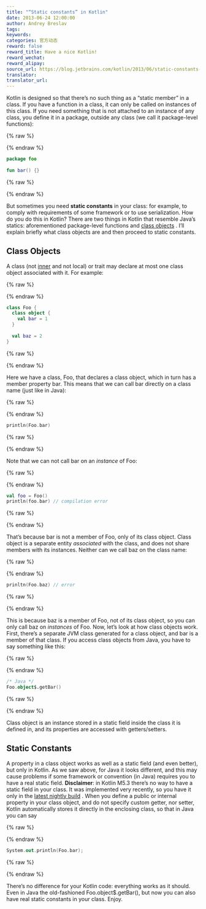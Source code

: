 ```yaml
---
title: "“Static constants” in Kotlin"
date: 2013-06-24 12:00:00
author: Andrey Breslav
tags:
keywords:
categories: 官方动态
reward: false
reward_title: Have a nice Kotlin!
reward_wechat:
reward_alipay:
source_url: https://blog.jetbrains.com/kotlin/2013/06/static-constants-in-kotlin/
translator:
translator_url:
---
```


Kotlin is designed so that there’s no such thing as a “static member” in a class. If you have a function in a class, it can only be called on instances of this class. If you need something that is not attached to an instance of any class, you define it in a package, outside any class (we call it package-level functions):

{% raw %}
<p></p>
{% endraw %}

```kotlin
package foo
 
fun bar() {}
```

{% raw %}
<p></p>
{% endraw %}

But sometimes you need **static constants** in your class: for example, to comply with requirements of some framework or to use serialization. How do you do this in Kotlin? <span id="more-1101"></span> There are two things in Kotlin that resemble Java’s statics: aforementioned package-level functions and [class objects](http://confluence.jetbrains.com/display/Kotlin/Classes+and+Inheritance#ClassesandInheritance-Classobjects) . I’ll explain briefly what class objects are and then proceed to static constants.
## Class Objects

A class (not [inner](http://confluence.jetbrains.com/display/Kotlin/Nested+classes) and not local) or trait may declare at most one class object associated with it. For example:

{% raw %}
<p></p>
{% endraw %}

```kotlin
class Foo {
  class object {
    val bar = 1
  }
 
  val baz = 2
}
```

{% raw %}
<p></p>
{% endraw %}

Here we have a class, Foo, that declares a class object, which in turn has a member property bar. This means that we can call bar directly on a class name (just like in Java):

{% raw %}
<p></p>
{% endraw %}

```kotlin
println(Foo.bar)
```

{% raw %}
<p></p>
{% endraw %}

Note that we can not call bar on an <em>instance </em>of Foo:

{% raw %}
<p></p>
{% endraw %}

```kotlin
val foo = Foo()
println(foo.bar) // compilation error
```

{% raw %}
<p></p>
{% endraw %}

That’s because bar is not a member of Foo, only of its class object. Class object is a separate entity <em>associated</em> with the class, and does not share members with its instances. Neither can we call baz on the class name:

{% raw %}
<p></p>
{% endraw %}

```kotlin
prinltn(Foo.baz) // error
```

{% raw %}
<p></p>
{% endraw %}

This is because baz is a member of Foo, not of its class object, so you can only call baz on <em>instances </em>of Foo.
Now, let’s look at how class objects work. First, there’s a separate JVM class generated for a class object, and bar is a member of that class. If you access class objects from Java, you have to say something like this:

{% raw %}
<p></p>
{% endraw %}

```kotlin
/* Java */
Foo.object$.getBar()
```

{% raw %}
<p></p>
{% endraw %}

Class object is an instance stored in a static field inside the class it is defined in, and its properties are accessed with getters/setters.
## Static Constants

A property in a class object works as well as a static field (and even better), but only in Kotlin. As we saw above, for Java it looks different, and this may cause problems if some framework or convention (in Java) requires you to have a real static field.
**Disclaimer**: in Kotlin M5.3 there’s no way to have a static field in your class. It was implemented very recently, so you have it only in the [latest nightly build](http://confluence.jetbrains.com/display/Kotlin/Getting+Started#GettingStarted-UsingtheKotlinnightlybuilds) .
When you define a public or internal property in your class object, and do not specify custom getter, nor setter, Kotlin automatically stores it directly in the enclosing class, so that in Java you can say

{% raw %}
<p></p>
{% endraw %}

```kotlin
System.out.println(Foo.bar);
```

{% raw %}
<p></p>
{% endraw %}

There’s no difference for your Kotlin code: everything works as it should. Even in Java the old-fashioned Foo.object$.getBar(), but now you can also have real static constants in your class.
Enjoy.
